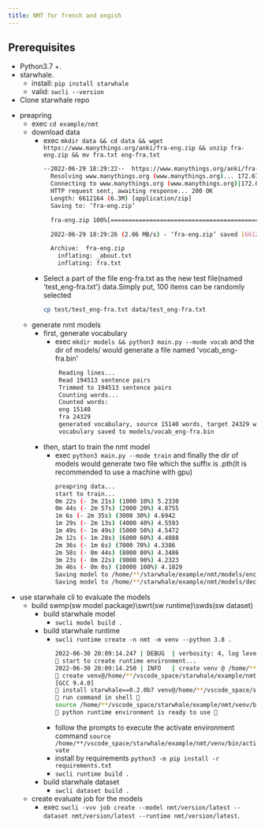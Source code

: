 ```yaml
---
title: NMT for french and engish
---
```

## Prerequisites

* Python3.7 +.
* starwhale. 
  * install: `pip install starwhale`
  * valid: `swcli --version`
* Clone starwhale repo

- preapring
  - exec `cd example/nmt`
  - download data
    - exec `mkdir data && cd data && wget https://www.manythings.org/anki/fra-eng.zip && unzip fra-eng.zip && mv fra.txt eng-fra.txt`
      ```bash
      --2022-06-29 18:29:22--  https://www.manythings.org/anki/fra-eng.zip
        Resolving www.manythings.org (www.manythings.org)... 172.67.186.54, 104.21.92.44, 2606:4700:3030::6815:5c2c, ...
        Connecting to www.manythings.org (www.manythings.org)|172.67.186.54|:443... connected.
        HTTP request sent, awaiting response... 200 OK
        Length: 6612164 (6.3M) [application/zip]
        Saving to: ‘fra-eng.zip’

        fra-eng.zip 100%[=====================================================================>] 6.31M 2.06MB/s in 3.1s    

        2022-06-29 18:29:26 (2.06 MB/s) - ‘fra-eng.zip’ saved [6612164/6612164]

        Archive:  fra-eng.zip
          inflating: _about.txt              
          inflating: fra.txt 
      ```
    - Select a part of the file eng-fra.txt as the new test file(named 'test_eng-fra.txt') data.Simply put, 100 items can be randomly selected
      ```bash
      cp test/test_eng-fra.txt data/test_eng-fra.txt  
      ```
  - generate nmt models
    - first, generate vocabulary
      - exec `mkdir models && python3 main.py --mode vocab` and the dir of models/ would generate a file named 'vocab_eng-fra.bin'
         ```bash
          Reading lines...
          Read 194513 sentence pairs
          Trimmed to 194513 sentence pairs
          Counting words...
          Counted words:
          eng 15140
          fra 24329
          generated vocabulary, source 15140 words, target 24329 words
          vocabulary saved to models/vocab_eng-fra.bin
         ```
    - then, start to train the nmt model
      - exec `python3 main.py --mode train` and finally the dir of models would generate two file which the suffix is .pth(It is recommended to use a machine with gpu)
        ```bash
        preapring data...
        start to train...
        0m 22s (- 3m 21s) (1000 10%) 5.2330
        0m 44s (- 2m 57s) (2000 20%) 4.8755
        1m 6s (- 2m 35s) (3000 30%) 4.6942
        1m 29s (- 2m 13s) (4000 40%) 4.5593
        1m 49s (- 1m 49s) (5000 50%) 4.5472
        2m 12s (- 1m 28s) (6000 60%) 4.4088
        2m 36s (- 1m 6s) (7000 70%) 4.3386
        2m 58s (- 0m 44s) (8000 80%) 4.3486
        3m 23s (- 0m 22s) (9000 90%) 4.2323
        3m 46s (- 0m 0s) (10000 100%) 4.1829
        Saving model to /home/**/starwhale/example/nmt/models/encoder.pth
        Saving model to /home/**/starwhale/example/nmt/models/decoder.pth
        ```
- use starwhale cli to evaluate the models
  - build swmp(sw model package)\swrt(sw runtime)\swds(sw dataset) 
    - build starwhale model
      - `swcli model build .`
    - build starwhale runtime
      - `swcli runtime create -n nmt -m venv --python 3.8 .`
        ```bash
        2022-06-30 20:09:14.247 | DEBUG  | verbosity: 4, log level: DEBUG
        🚧 start to create runtime environment...
        2022-06-30 20:09:14.250 | INFO   | create venv @ /home/**/vscode_space/starwhale/example/nmt/venv...
        👏 create venv@/home/**/vscode_space/starwhale/example/nmt/venv, python:3.8.10 (default, Mar 15 2022, 12:22:08)
        [GCC 9.4.0]
        🐶 install starwhale==0.2.0b7 venv@/home/**/vscode_space/starwhale/example/nmt/venv...
        🍰 run command in shell 🍰
        source /home/**/vscode_space/starwhale/example/nmt/venv/bin/activate
        👏 python runtime environment is ready to use 🎉
        ```
      - follow the prompts to execute the activate environment command
        `source /home/**/vscode_space/starwhale/example/nmt/venv/bin/activate`
      - install by requirements
        `python3 -m pip install -r requirements.txt`
      - `swcli runtime build .`
    - build starwhale dataset
      - `swcli dataset build .`
  - create evaluate job for the models
    - exec `swcli -vvv job create --model nmt/version/latest --dataset nmt/version/latest --runtime nmt/version/latest`.